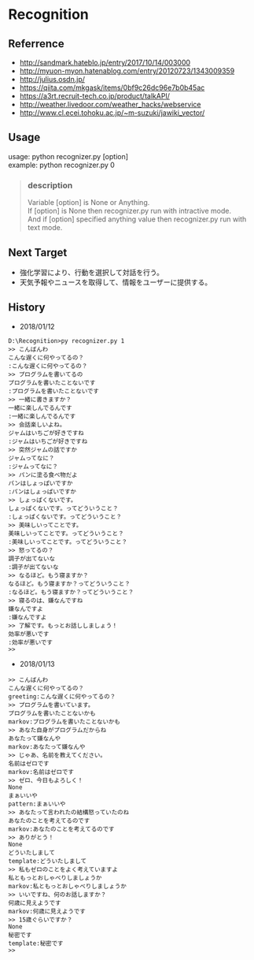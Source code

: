 ﻿# Recognition

## Referrence
* http://sandmark.hateblo.jp/entry/2017/10/14/003000
* http://myuon-myon.hatenablog.com/entry/20120723/1343009359
* http://julius.osdn.jp/
* https://qiita.com/mkgask/items/0bf9c26dc96e7b0b45ac
* https://a3rt.recruit-tech.co.jp/product/talkAPI/
* http://weather.livedoor.com/weather_hacks/webservice
* http://www.cl.ecei.tohoku.ac.jp/~m-suzuki/jawiki_vector/

## Usage
usage: python recognizer.py [option]  
example: python recognizer.py 0

> ### description
> Variable [option] is None or Anything.  
> If [option] is None then recognizer.py run with intractive mode.  
> And if [option] specified anything value then recognizer.py run with text mode.

## Next Target
* 強化学習により、行動を選択して対話を行う。  
* 天気予報やニュースを取得して、情報をユーザーに提供する。  

## History
* 2018/01/12
```
D:\Recognition>py recognizer.py 1
>> こんばんわ
こんな遅くに何やってるの？
:こんな遅くに何やってるの？
>> プログラムを書いてるの
プログラムを書いたことないです
:プログラムを書いたことないです
>> 一緒に書きますか？
一緒に楽しんでるんです
:一緒に楽しんでるんです
>> 会話楽しいよね。
ジャムはいちごが好きですね
:ジャムはいちごが好きですね
>> 突然ジャムの話ですか
ジャムってなに？
:ジャムってなに？
>> パンに塗る食べ物だよ
パンはしょっぱいですか
:パンはしょっぱいですか
>> しょっぱくないです。
しょっぱくないです。ってどういうこと？
:しょっぱくないです。ってどういうこと？
>> 美味しいってことです。
美味しいってことです。ってどういうこと？
:美味しいってことです。ってどういうこと？
>> 怒ってるの？
調子が出てないな
:調子が出てないな
>> なるほど。もう寝ますか？
なるほど。もう寝ますか？ってどういうこと？
:なるほど。もう寝ますか？ってどういうこと？
>> 寝るのは、嫌なんですね
嫌なんですよ
:嫌なんですよ
>> 了解です。もっとお話ししましょう！
効率が悪いです
:効率が悪いです
>>
```

* 2018/01/13
```
>> こんばんわ
こんな遅くに何やってるの？
greeting:こんな遅くに何やってるの？
>> プログラムを書いています。
プログラムを書いたことないかも
markov:プログラムを書いたことないかも
>> あなた自身がプログラムだからね
あなたって嫌なんや
markov:あなたって嫌なんや
>> じゃあ、名前を教えてください。
名前はゼロです
markov:名前はゼロです
>> ゼロ、今日もよろしく！
None
まぁいいや
pattern:まぁいいや
>> あなたって言われたの結構怒っていたのね
あなたのことを考えてるのです
markov:あなたのことを考えてるのです
>> ありがとう！
None
どういたしまして
template:どういたしまして
>> 私もゼロのことをよく考えていますよ
私ともっとおしゃべりしましょうか
markov:私ともっとおしゃべりしましょうか
>> いいですね、何のお話しますか？
何歳に見えようです
markov:何歳に見えようです
>> 15歳ぐらいですか？
None
秘密です
template:秘密です
>>
```
